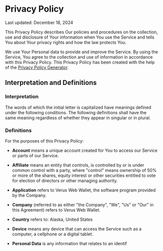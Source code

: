 <h1>Privacy Policy</h1> <p>Last updated: December 18, 2024</p> <p>This Privacy Policy describes Our policies and procedures on the collection, use and disclosure of Your information when You use the Service and tells You about Your privacy rights and how the law protects You.</p> <p>We use Your Personal data to provide and improve the Service. By using the Service, You agree to the collection and use of information in accordance with this Privacy Policy. This Privacy Policy has been created with the help of the <a href="https://www.termsfeed.com/privacy-policy-generator/" target="_blank">Privacy Policy Generator</a>.</p> <h2>Interpretation and Definitions</h2> <h3>Interpretation</h3> <p>The words of which the initial letter is capitalized have meanings defined under the following conditions. The following definitions shall have the same meaning regardless of whether they appear in singular or in plural.</p> <h3>Definitions</h3> <p>For the purposes of this Privacy Policy:</p> <ul> <li> <p><strong>Account</strong> means a unique account created for You to access our Service or parts of our Service.</p> </li> <li> <p><strong>Affiliate</strong> means an entity that controls, is controlled by or is under common control with a party, where &quot;control&quot; means ownership of 50% or more of the shares, equity interest or other securities entitled to vote for election of directors or other managing authority.</p> </li> <li> <p><strong>Application</strong> refers to Verus Web Wallet, the software program provided by the Company.</p> </li> <li> <p><strong>Company</strong> (referred to as either &quot;the Company&quot;, &quot;We&quot;, &quot;Us&quot; or &quot;Our&quot; in this Agreement) refers to Verus Web Wallet.</p> </li> <li> <p><strong>Country</strong> refers to: Alaska,  United States</p> </li> <li> <p><strong>Device</strong> means any device that can access the Service such as a computer, a cellphone or a digital tablet.</p> </li> <li> <p><strong>Personal Data</strong> is any information that relates to an identif
